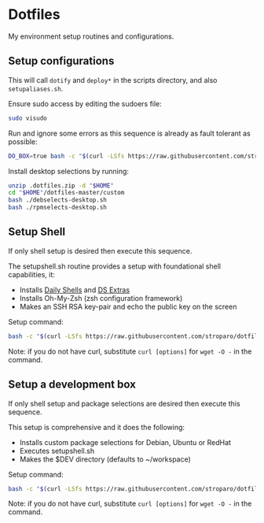 # Dotfiles

My environment setup routines and configurations.

## Setup configurations

This will call ```dotify``` and ```deploy*``` in the scripts directory, and also ```setupaliases.sh```. 

Ensure sudo access by editing the sudoers file:

```bash
sudo visudo
```

Run and ignore some errors as this sequence is already as fault tolerant as possible:

```bash
DO_BOX=true bash -c "$(curl -LSfs https://raw.githubusercontent.com/stroparo/dotfiles/master/setup.sh)"
```

Install desktop selections by running:

```bash
unzip .dotfiles.zip -d "$HOME"
cd "$HOME"/dotfiles-master/custom
bash ./debselects-desktop.sh
bash ./rpmselects-desktop.sh
```

## Setup Shell

If only shell setup is desired then execute this sequence.

The setupshell.sh routine provides a setup with foundational shell capabilities, it:

* Installs [Daily Shells](http://stroparo.github.io/ds/) and [DS Extras](https://github.com/stroparo/ds-extras)
* Installs Oh-My-Zsh (zsh configuration framework)
* Makes an SSH RSA key-pair and echo the public key on the screen

Setup command:

```bash
bash -c "$(curl -LSfs https://raw.githubusercontent.com/stroparo/dotfiles/master/setupshell.sh)"
```

Note: if you do not have curl, substitute ```curl [options]``` for ```wget -O -``` in the command.

## Setup a development box

If only shell setup and package selections are desired then execute this sequence.

This setup is comprehensive and it does the following:

* Installs custom package selections for Debian, Ubuntu or RedHat
* Executes setupshell.sh
* Makes the $DEV directory (defaults to ~/workspace)

Setup command:

```bash
bash -c "$(curl -LSfs https://raw.githubusercontent.com/stroparo/dotfiles/master/setupbox.sh)"
```

Note: if you do not have curl, substitute ```curl [options]``` for ```wget -O -``` in the command.

